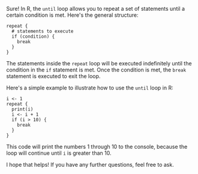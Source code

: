 Sure! In R, the `until` loop allows you to repeat a set of statements until a certain condition is met. Here's the general structure:

```
repeat {
  # statements to execute
  if (condition) {
    break
  }
}
```

The statements inside the `repeat` loop will be executed indefinitely until the condition in the `if` statement is met. Once the condition is met, the `break` statement is executed to exit the loop.

Here's a simple example to illustrate how to use the `until` loop in R:

```
i <- 1
repeat {
  print(i)
  i <- i + 1
  if (i > 10) {
    break
  }
}
```

This code will print the numbers 1 through 10 to the console, because the loop will continue until `i` is greater than 10.

I hope that helps! If you have any further questions, feel free to ask.